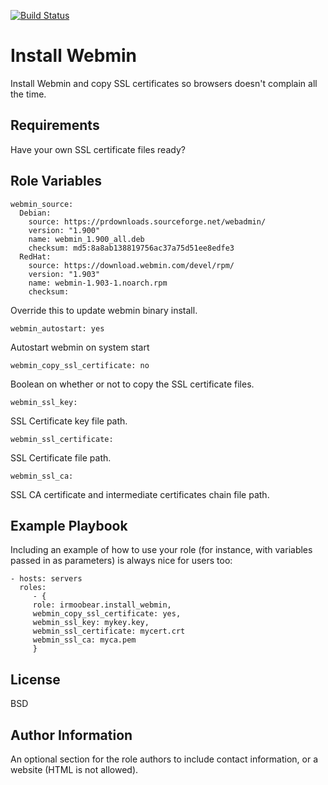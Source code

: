 [![Build Status](https://travis-ci.com/IRMooBear/install_webmin.svg?branch=master)](https://travis-ci.com/IRMooBear/install_webmin)

Install Webmin
=========

Install Webmin and copy SSL certificates so browsers doesn't complain all the time.

Requirements
------------
Have your own SSL certificate files ready?


Role Variables
--------------

    webmin_source:
      Debian:
        source: https://prdownloads.sourceforge.net/webadmin/
        version: "1.900"
        name: webmin_1.900_all.deb
        checksum: md5:8a8ab138819756ac37a75d51ee8edfe3
      RedHat:
        source: https://download.webmin.com/devel/rpm/
        version: "1.903"
        name: webmin-1.903-1.noarch.rpm
        checksum:
        
Override this to update webmin binary install.        
    
    webmin_autostart: yes
    
Autostart webmin on system start
    
    webmin_copy_ssl_certificate: no
    
Boolean on whether or not to copy the SSL certificate files.
    
    webmin_ssl_key:
    
SSL Certificate key file path.
    
    webmin_ssl_certificate:
    
SSL Certificate file path.    

    webmin_ssl_ca:
    
SSL CA certificate and intermediate certificates chain file path.    
  
Example Playbook
----------------

Including an example of how to use your role (for instance, with variables passed in as parameters) is always nice for users too:

    - hosts: servers
      roles:
         - { 
         role: irmoobear.install_webmin, 
         webmin_copy_ssl_certificate: yes, 
         webmin_ssl_key: mykey.key,
         webmin_ssl_certificate: mycert.crt
         webmin_ssl_ca: myca.pem
         }

License
-------

BSD

Author Information
------------------

An optional section for the role authors to include contact information, or a website (HTML is not allowed).
